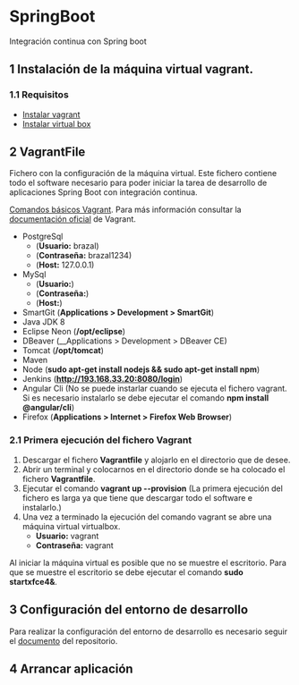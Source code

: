 # SpringBoot
Integración continua con Spring boot

## 1 Instalación de la máquina virtual vagrant.

### 1.1 Requisitos

* [Instalar vagrant](https://www.vagrantup.com/downloads.html)
* [Instalar virtual box](https://www.virtualbox.org/wiki/Downloads)

## 2 VagrantFile

Fichero con la configuración de la máquina virtual. Este fichero contiene todo el software necesario para poder iniciar la tarea de desarrollo de aplicaciones Spring Boot con integración continua.

[Comandos básicos Vagrant](http://albertoromeu.com/7-comandos-vagrant/). Para más información consultar la [documentación oficial](https://www.vagrantup.com/docs/cli/) de Vagrant.

* PostgreSql 
  * (__Usuario:__ brazal)
  * (__Contraseña:__ brazal1234)
  * (__Host:__ 127.0.0.1)
* MySql
  * (__Usuario:__)
  * (__Contraseña:__)
  * (__Host:__)
* SmartGit (__Applications > Development > SmartGit__)
* Java JDK 8
* Eclipse Neon (__/opt/eclipse__)
* DBeaver (__Applications > Development > DBeaver CE)
* Tomcat (__/opt/tomcat__)
* Maven
* Node (__sudo apt-get install nodejs && sudo apt-get install npm__)
* Jenkins (__http://193.168.33.20:8080/login__)
* Angular Cli (No se puede instarlar cuando se ejecuta el fichero vagrant. Si es necesario instalarlo se debe ejecutar el comando __npm install @angular/cli__)
* Firefox (__Applications > Internet > Firefox Web Browser__)

### 2.1 Primera ejecución del fichero Vagrant

1. Descargar el fichero __Vagrantfile__ y alojarlo en el directorio que de desee.
2. Abrir un terminal y colocarnos en el directorio donde se ha colocado el fichero __Vagrantfile__.
3. Ejecutar el comando __vagrant up --provision__ (La primera ejecución del fichero es larga ya que tiene que descargar todo el software e instalarlo.)
4. Una vez a terminado la ejecución del comando vagrant se abre una máquina virtual virtualbox. 
    * __Usuario:__ vagrant 
    * __Contraseña:__ vagrant

Al iniciar la máquina virtual es posible que no se muestre el escritorio. Para que se muestre el escritorio se debe ejecutar el comando __sudo startxfce4&__.

## 3 Configuración del entorno de desarrollo

Para realizar la configuración del entorno de desarrollo es necesario seguir el [documento]() del repositorio.

## 4 Arrancar aplicación

